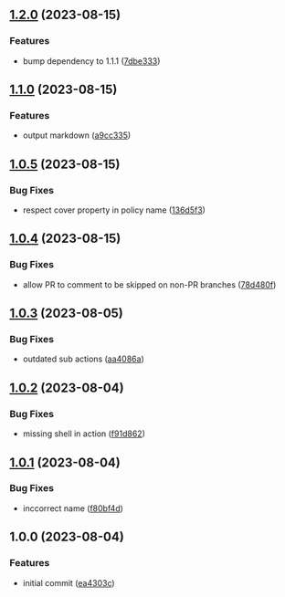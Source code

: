 ## [1.2.0](https://github.com/tr8team/actions.gotrade-test-processing/compare/v1.1.0...v1.2.0) (2023-08-15)


### Features

* bump dependency to 1.1.1 ([7dbe333](https://github.com/tr8team/actions.gotrade-test-processing/commit/7dbe33345b2f4fffb75b9d43948eb1079488157d))

## [1.1.0](https://github.com/tr8team/actions.gotrade-test-processing/compare/v1.0.5...v1.1.0) (2023-08-15)


### Features

* output markdown ([a9cc335](https://github.com/tr8team/actions.gotrade-test-processing/commit/a9cc335ce6dfad2a16111d8c8a5d560cb9828a64))

## [1.0.5](https://github.com/tr8team/actions.gotrade-test-processing/compare/v1.0.4...v1.0.5) (2023-08-15)


### Bug Fixes

* respect cover property in policy name ([136d5f3](https://github.com/tr8team/actions.gotrade-test-processing/commit/136d5f3b53d5e8832d92dcea20bc475d9143a4f9))

## [1.0.4](https://github.com/tr8team/actions.gotrade-test-processing/compare/v1.0.3...v1.0.4) (2023-08-15)


### Bug Fixes

* allow PR to comment to be skipped on non-PR branches ([78d480f](https://github.com/tr8team/actions.gotrade-test-processing/commit/78d480fa3c4277ab86dbae526f545c102e8fe52c))

## [1.0.3](https://github.com/tr8team/actions.gotrade-test-processing/compare/v1.0.2...v1.0.3) (2023-08-05)


### Bug Fixes

* outdated sub actions ([aa4086a](https://github.com/tr8team/actions.gotrade-test-processing/commit/aa4086a5dc176f5bc4cd20a45c9d145b8acf8218))

## [1.0.2](https://github.com/tr8team/actions.gotrade-test-processing/compare/v1.0.1...v1.0.2) (2023-08-04)


### Bug Fixes

* missing shell in action ([f91d862](https://github.com/tr8team/actions.gotrade-test-processing/commit/f91d86294d3eb28912c3499685d9cd22fa359c7d))

## [1.0.1](https://github.com/tr8team/actions.gotrade-test-processing/compare/v1.0.0...v1.0.1) (2023-08-04)


### Bug Fixes

* inccorrect name ([f80bf4d](https://github.com/tr8team/actions.gotrade-test-processing/commit/f80bf4d5b41ec4a0a2034e8b8dc708a08075e421))

## 1.0.0 (2023-08-04)


### Features

* initial commit ([ea4303c](https://github.com/tr8team/actions.gotrade-test-processing/commit/ea4303cc18b2937c3c96cd5fdedb9a03d8246fde))
